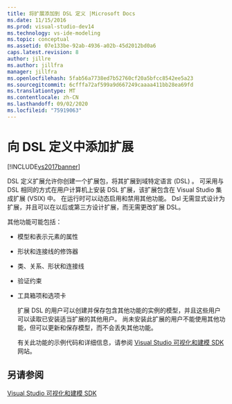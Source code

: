 ```yaml
---
title: 将扩展添加到 DSL 定义 |Microsoft Docs
ms.date: 11/15/2016
ms.prod: visual-studio-dev14
ms.technology: vs-ide-modeling
ms.topic: conceptual
ms.assetid: 07e133be-92ab-4936-a02b-45d2012bd0a6
caps.latest.revision: 8
author: jillre
ms.author: jillfra
manager: jillfra
ms.openlocfilehash: 5fab56a7738ed7b52760cf20a5bfcc8542ee5a23
ms.sourcegitcommit: 6cfffa72af599a9d667249caaaa411bb28ea69fd
ms.translationtype: MT
ms.contentlocale: zh-CN
ms.lasthandoff: 09/02/2020
ms.locfileid: "75919063"
---
```

# <a name="adding-extensions-to-dsl-definitions"></a>向 DSL 定义中添加扩展
[!INCLUDE[vs2017banner](../includes/vs2017banner.md)]

DSL 定义扩展允许你创建一个扩展包，将其扩展到域特定语言 (DSL) 。 可采用与 DSL 相同的方式在用户计算机上安装 DSL 扩展，该扩展包含在 Visual Studio 集成扩展 (VSIX) 中。 在运行时可以动态启用和禁用其他功能。 Dsl 无需显式设计为扩展，并且可以在以后或第三方设计扩展，而无需更改扩展 DSL。

 其他功能可能包括：

- 模型和表示元素的属性

- 形状和连接线的修饰器

- 类、关系、形状和连接线

- 验证约束

- 工具箱项和选项卡

  扩展 DSL 的用户可以创建并保存包含其他功能的实例的模型，并且这些用户可以读取已安装适当扩展的其他用户。 尚未安装此扩展的用户不能使用其他功能，但可以更新和保存模型，而不会丢失其他功能。

  有关此功能的示例代码和详细信息，请参阅 [Visual Studio 可视化和建模 SDK](https://www.microsoft.com/en-us/download/details.aspx?id=48148) 网站。

## <a name="see-also"></a>另请参阅
 [Visual Studio 可视化和建模 SDK](https://www.microsoft.com/en-us/download/details.aspx?id=48148)
